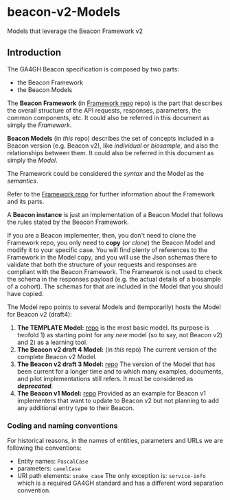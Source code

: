 # beacon-v2-Models
Models that leverage the Beacon Framework v2

## Introduction
The GA4GH Beacon specification is composed by two parts:

* the Beacon Framework
* the Beacon Models

The **Beacon Framework** (in [Framework repo](https://github.com/ga4gh-beacon/beacon-framework-v2) repo) is the part that describes the overall structure of the API requests, responses, parameters, the common components, etc. It could also be referred in this document as simply the *Framework*.

**Beacon Models** (in *this* repo) describes the set of concepts included in a Beacon version (e.g. Beacon v2), like *individual* or *biosample*, and also the relationships between them. It could also be referred in this document as simply the *Model*.

The Framework could be considered the *syntax* and the Model as the *semantics*. 

Refer to the [Framework repo](https://github.com/ga4gh-beacon/beacon-framework-v2) for further information about the Framework and its parts.

A **Beacon instance** is just an implementation of a Beacon Model that follows the rules stated by the Beacon Framework.

If you are a Beacon implementer, then, you don't need to clone the Framework repo, you only need to **copy** (*or clone*) the Beacon Model and modify it to your specific case. You will find plenty of references to the Framework in the Model copy, and you will use the Json schemas there to validate that both the structure of your requests and responses are compliant with the Beacon Framework. The Framewrok is not used to check the schema in the responses payload (e.g. the actual details of a biosample of a cohort). The schemas for that are included in the Model that you should have copied.

The Model repo points to several Models and (temporarily) hosts the Model for Beacon v2 (draft4):

1. **The TEMPLATE Model:** [repo](https://github.com/ga4gh-beacon/Model-TEMPLATE) is the most basic model. Its purpose is twofold 1) as starting point for any *new* model (so to say, not Beacon v2) and 2) as a learning tool.
2. **The Beacon v2 draft 4 Model:** (in *this* repo) The current version of the complete Beacon v2 Model. 
3. **The Beacon v2 draft 3 Model:** [repo](https://github.com/ga4gh-beacon/Model-BEACON-V2-draft3) The version of the Model that has been current for a longer time and to which many examples, documents, and pilot implementations still refers. It must be considered as ***deprecated***.
4. **The Beacon v1 Model:** [repo](https://github.com/ga4gh-beacon/Model-BEACON-v1) Provided as an example for Beacon v1 implementers that want to update to Beacon v2 but not planning to add any additional entry type to their Beacon.

### Coding and naming conventions
For historical reasons, in the names of entities, parameters and URLs we are following the conventions:
* Entity names: `PascalCase` 
* parameters: `camelCase` 
* URI path elements: `snake_case` 
The only exception is: `service-info` which is a required GA4GH standard and has a different word separation convention.